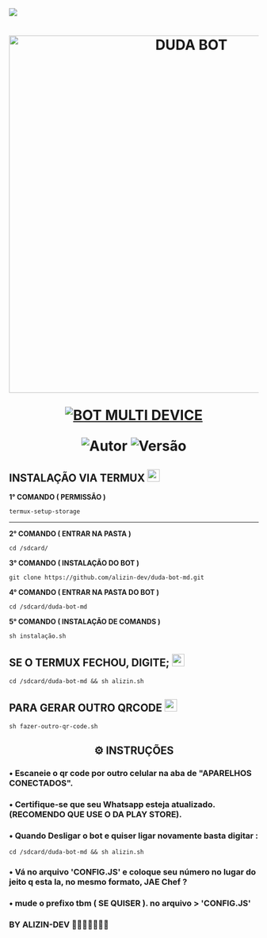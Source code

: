 <img src="https://readme-typing-svg.herokuapp.com/?font=mono&size=30&duration=4000&color=FF0000&center=falso&vCenter=falso&lines=𝐃𝐔𝐃𝐀-𝐁𝐎𝐓-𝐌𝐃+𝐕𝟑;𝐂𝐎𝐌+𝐌𝐀𝐈𝐒+𝐃𝐄;1000+𝐂𝐎𝐌𝐀𝐍𝐃𝐎𝐒;𝑨𝖑𝖎𝖟𝖎𝖓-𝕯𝖊𝖛-𝕯𝖔𝖒𝖎𝖓𝖆𝖆✰✰✰✰✰">      
<h1 align="center">
<p>
<img src= "https://telegra.ph/file/891dd12dfb6515ebc79d2.jpg" alt="DUDA BOT" width="720">
</p>

<p align="center">
<a href="#"><img title="BOT MULTI DEVICE" src="https://img.shields.io/badge/BOT MULTI DEVICE-blue?&style=for-the-badge"></a>
</p>

<p align="center">
<img title="Autor" src="https://img.shields.io/badge/Autor-ALIZIN.DEV-orange.svg?style=for-the-badge&logo=github"></a>
<img title="Versão" src="https://img.shields.io/badge/Versão-6.0.0-orange.svg?style=for-the-badge&logo=github"></a>
</p>

## INSTALAÇÃO VIA TERMUX  <img src="https://user-images.githubusercontent.com/108157095/182052725-6568419a-6a9f-490a-85ea-90b94af694fe.png" height="25px">
**1° COMANDO ( PERMISSÃO )**
```
termux-setup-storage
```
---------------------------

**2° COMANDO ( ENTRAR NA PASTA )**
```
cd /sdcard/
```
**3° COMANDO ( INSTALAÇÃO DO BOT )**
```
git clone https://github.com/alizin-dev/duda-bot-md.git
```
**4° COMANDO ( ENTRAR NA PASTA DO BOT )**
```
cd /sdcard/duda-bot-md
```
**5° COMANDO ( INSTALAÇÃO DE COMANDS )**
```
sh instalação.sh
```

## SE O TERMUX FECHOU, DIGITE; <img src="https://user-images.githubusercontent.com/108157095/182053901-78e4a217-51ba-42a3-8ec5-38ed978ad752.png" height="25px">
```
cd /sdcard/duda-bot-md && sh alizin.sh
```

## PARA GERAR OUTRO QRCODE <img src="https://user-images.githubusercontent.com/108157095/182053978-d1a08952-4625-4e3f-b469-c8ebe4f22ac8.png" height="25px">
```
sh fazer-outro-qr-code.sh
```



 <h2 align="center">⚙️ INSTRUÇÕES</h2>

   
### • Escaneie o qr code por outro celular na aba de "APARELHOS CONECTADOS".
  
### • Certifique-se que seu Whatsapp esteja atualizado. (RECOMENDO QUE USE O DA PLAY STORE).

### • Quando Desligar o bot e quiser ligar novamente basta digitar : 
```
cd /sdcard/duda-bot-md && sh alizin.sh
```
### • Vá no arquivo 'CONFIG.JS' e coloque seu número no lugar do jeito q esta la, no mesmo formato, JAE Chef ?
 
### • mude o prefixo tbm ( SE QUISER ). no arquivo > 'CONFIG.JS'
 

 
### BY ALIZIN-DEV 🥷🏾🙅🏾‍♂️👨‍💻
